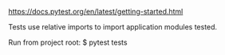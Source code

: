 https://docs.pytest.org/en/latest/getting-started.html

Tests use relative imports to import application modules tested.

Run from project root:
$ pytest tests


